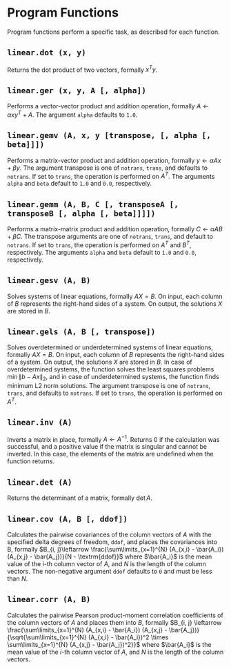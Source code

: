# Program Functions

Program functions perform a specific task, as described for each function.


## `linear.dot (x, y)`

Returns the dot product of two vectors, formally $x^T y$.


## `linear.ger (x, y, A [, alpha])`

Performs a vector-vector product and addition operation, formally $A \leftarrow \alpha x y^T + A$.
The argument `alpha` defaults to `1.0`.


## `linear.gemv (A, x, y [transpose, [, alpha [, beta]]])`

Performs a matrix-vector product and addition operation, formally
$y \leftarrow \alpha A x + \beta y$. The argument transpose is one of `notrans`, `trans`, and
defaults to `notrans`. If set to `trans`, the operation is performed on $A^T$. The arguments
`alpha` and `beta` default to `1.0` and `0.0`, respectively.


## `linear.gemm (A, B, C [, transposeA [, transposeB [, alpha [, beta]]]])`

Performs a matrix-matrix product and addition operation, formally
$C \leftarrow \alpha A B + \beta C$. The transpose arguments are one of `notrans`, `trans`, and
default to `notrans`. If set to `trans`, the operation is performed on $A^T$ and $B^T$,
respectively. The arguments `alpha` and `beta` default to `1.0` and `0.0`, respectively.


## `linear.gesv (A, B)`

Solves systems of linear equations, formally $A X = B$. On input, each column of $B$ represents
the right-hand sides of a system. On output, the solutions $X$ are stored in $B$.


## `linear.gels (A, B [, transpose])`

Solves overdetermined or underdetermined systems of linear equations, formally $A X = B$. On input,
each column of $B$ represents the right-hand sides of a system. On output, the solutions $X$ are
stored in $B$. In case of overdetermined systems, the function solves the least squares problems
$\min \lVert b - A x \rVert_2$, and in case of underdetermined systems, the function finds minimum
L2 norm solutions. The argument transpose is one of `notrans`, `trans`, and defaults to `notrans`.
If set to `trans`, the operation is performed on $A^T$.


## `linear.inv (A)`

Inverts a matrix in place, formally $A \leftarrow A^{-1}$. Returns 0 if the calculation was
successful, and a positive value if the matrix is singular and cannot be inverted. In this case,
the elements of the matrix are undefined when the function returns.


## `linear.det (A)`

Returns the determinant of a matrix, formally $\det A$.


## `linear.cov (A, B [, ddof])`

Calculates the pairwise covariances of the column vectors of $A$ with the specified delta
degrees of freedom, `ddof`, and places the covariances into B, formally $B_{i, j}\leftarrow
\frac{\sum\limits_{x=1}^{N} (A_{x,i} - \bar{A_i}) (A_{x,j} - \bar{A_j})}{N - \textrm{ddof}}$
where $\bar{A_i}$ is the mean value of the $i$-th column vector of $A$, and $N$ is the length
of the column vectors. The non-negative argument `ddof` defaults to `0` and must be less than $N$.


## `linear.corr (A, B)`

Calculates the pairwise Pearson product-moment correlation coefficients of the column vectors of
$A$ and places them into $B$, formally $B_{i, j} \leftarrow \frac{\sum\limits_{x=1}^{N} (A_{x,i} -
\bar{A_i}) (A_{x,j} - \bar{A_j})}{\sqrt{\sum\limits_{x=1}^{N} (A_{x,i} - \bar{A_i})^2 \times
\sum\limits_{x=1}^{N} (A_{x,j} - \bar{A_j})^2}}$ where $\bar{A_i}$ is the mean value of the $i$-th
column vector of $A$, and $N$ is the length of the column vectors.
